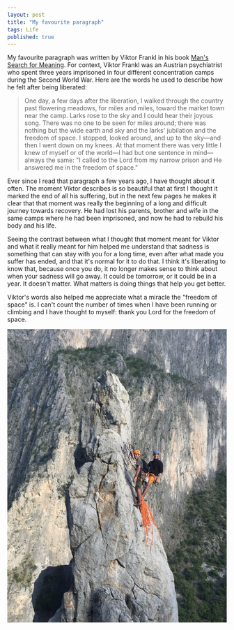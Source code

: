 ```yaml
---
layout: post
title: "My favourite paragraph"
tags: Life
published: true
---
```


My favourite paragraph was written by Viktor Frankl in his book [Man's Search for Meaning](https://en.wikipedia.org/wiki/Man%27s_Search_for_Meaning). For context, Viktor Frankl was an Austrian psychiatrist who spent three years imprisoned in four different concentration camps during the Second World War. Here are the words he used to describe how he felt after being liberated:

> One day, a few days after the liberation, I walked through the country past flowering meadows, for miles and miles, toward the market town near the camp. Larks rose to the sky and I could hear their joyous song. There was no one to be seen for miles around; there was nothing but the wide earth and sky and the larks' jubilation and the freedom of space. I stopped, looked around, and up to the sky—and then I went down on my knees. At that moment there was very little I knew of myself or of the world—I had but one sentence in mind—always the same: "I called to the Lord from my narrow prison and He answered me in the freedom of space."

Ever since I read that paragraph a few years ago, I have thought about it often. The moment Viktor describes is so beautiful that at first I thought it marked the end of all his suffering, but in the next few pages he makes it clear that that moment was really the beginning of a long and difficult journey towards recovery. He had lost his parents, brother and wife in the same camps where he had been imprisoned, and now he had to rebuild his body and his life.

Seeing the contrast between what I thought that moment meant for Viktor and what it really meant for him helped me understand that sadness is something that can stay with you for a long time, even after what made you suffer has ended, and that it's normal for it to do that. I think it's liberating to know that, because once you do, it no longer makes sense to think about when your sadness will go away. It could be tomorrow, or it could be in a year. It doesn't matter. What matters is doing things that help you get better.

Viktor's words also helped me appreciate what a miracle the "freedom of space" is. I can't count the number of times when I have been running or climbing and I have thought to myself: thank you Lord for the freedom of space.

<p align="center">
<img src="/assets/images/favourite_paragraph/spire.jpeg" alt="Running" width="510"/>
</p>
